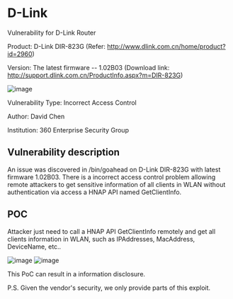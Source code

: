 # D-Link
Vulnerability for D-Link Router

Product: D-Link DIR-823G  (Refer: http://www.dlink.com.cn/home/product?id=2960)

Version: The latest firmware -- 1.02B03 (Download link: http://support.dlink.com.cn/ProductInfo.aspx?m=DIR-823G)

![image](https://github.com/leonW7/D-Link/blob/master/4.png)

Vulnerability Type: Incorrect Access Control

Author: David Chen

Institution: 360 Enterprise Security Group

Vulnerability description
-------------------------
An issue was discovered in /bin/goahead on D-Link DIR-823G with latest firmware 1.02B03. There is a incorrect access control problem allowing remote attackers to get sensitive information of all clients in WLAN without authentication via access a HNAP API named GetClientInfo. 

POC
-------------------------

Attacker just need to call a HNAP API GetClientInfo remotely and get all clients information in WLAN, such as IPAddresses, MacAddress, DeviceName, etc..

![image](https://github.com/leonW7/D-Link/blob/master/3-1.png)
![image](https://github.com/leonW7/D-Link/blob/master/3-2.png)

This PoC can result in a information disclosure.

P.S. Given the vendor's security, we only provide parts of this exploit.
